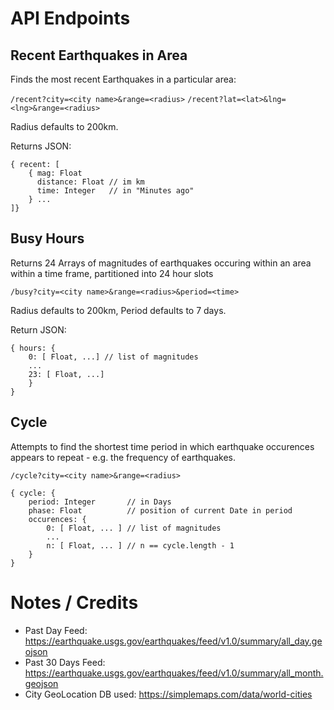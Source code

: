 # API Endpoints

## Recent Earthquakes in Area

Finds the most recent Earthquakes in a particular area:

`/recent?city=<city name>&range=<radius>`
`/recent?lat=<lat>&lng=<lng>&range=<radius>`

Radius defaults to 200km.

Returns JSON:
```
{ recent: [
    { mag: Float
      distance: Float // im km
      time: Integer   // in "Minutes ago"
    } ...
]}
```

## Busy Hours

Returns 24 Arrays of magnitudes of earthquakes occuring within an area within a time frame,
partitioned into 24 hour slots

`/busy?city=<city name>&range=<radius>&period=<time>`

Radius defaults to 200km, Period defaults to 7 days.

Return JSON:
```
{ hours: {
    0: [ Float, ...] // list of magnitudes
    ...
    23: [ Float, ...]
    }
}
```

## Cycle

Attempts to find the shortest time period in which earthquake occurences appears to repeat -
e.g. the frequency of earthquakes.

`/cycle?city=<city name>&range=<radius>`


```
{ cycle: {
    period: Integer       // in Days
    phase: Float          // position of current Date in period
    occurences: {
        0: [ Float, ... ] // list of magnitudes
        ...
        n: [ Float, ... ] // n == cycle.length - 1
    }
}
```

# Notes / Credits

- Past Day Feed: https://earthquake.usgs.gov/earthquakes/feed/v1.0/summary/all_day.geojson
- Past 30 Days Feed: https://earthquake.usgs.gov/earthquakes/feed/v1.0/summary/all_month.geojson
- City GeoLocation DB used: https://simplemaps.com/data/world-cities
